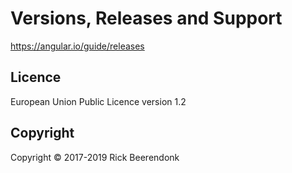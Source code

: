 # Versions, Releases and Support

https://angular.io/guide/releases

## Licence

European Union Public Licence version 1.2

## Copyright

Copyright © 2017-2019 Rick Beerendonk
